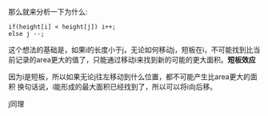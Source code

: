 那么就来分析一下为什么:

    if(height[i] < height[j]) i++;
    else j --;

这个想法的基础是，如果i的长度小于j，无论如何移动j，短板在i，不可能找到比当前记录的area更大的值了，只能通过移动i来找到新的可能的更大面积。**短板效应**

因为i是短板，所以如果无论j往左移动到什么位置，都不可能产生比area更大的面积
换句话说，i能形成的最大面积已经找到了，所以可以将i向后移。

j同理